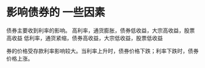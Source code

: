 
# 影响债券的 一些因素
债券主要收到利率的影响。
高利率，通货膨胀，债券低收益，大宗高收益，股票高收益
低利率，通货紧缩，债券高收益，大宗低收益，股票低收益


券的价格受存款利率影响较大。当利率上升时，债券价格下跌；利率下跌时，债券价格上涨。